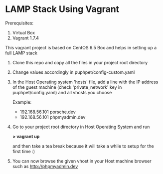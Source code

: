 # LAMP Stack Using Vagrant

Prerequisites:

1. Virtual Box
2. Vagrant 1.7.4

This vagrant project is based on CentOS 6.5 Box and helps in setting up a full LAMP stack

1. Clone this repo and copy all the files in your project root directory

2. Change values accordingly in puphpet/config-custom.yaml

3. In the Host Operating system 'hosts' file, add a line with the IP address of the guest machine (check 'private_network' key in puphpet/config.yaml) and all vhosts you choose 

   Example:

    - 192.168.56.101 porsche.dev
    - 192.168.56.101 phpmyadmin.dev

4. Go to your project root directory in Host Operating System and run

   **> vagrant up**
   
   and then take a tea break because it will take a while to setup for the first time :)

5. You can now browse the given vhost in your Host machine browser such as http://phpmyadmin.dev


